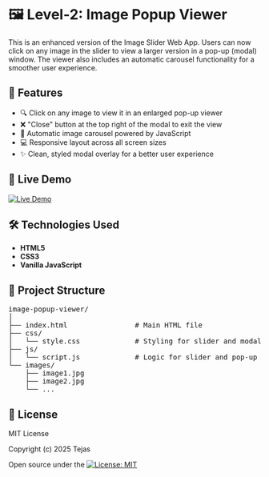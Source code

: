 # 🖼️ Level-2: Image Popup Viewer

This is an enhanced version of the Image Slider Web App. Users can now click on any image in the slider to view a larger version in a pop-up (modal) window. The viewer also includes an automatic carousel functionality for a smoother user experience.

## 🎯 Features

- 🔍 Click on any image to view it in an enlarged pop-up viewer  
- ❌ "Close" button at the top right of the modal to exit the view  
- 🔄 Automatic image carousel powered by JavaScript  
- 💻 Responsive layout across all screen sizes  
- ✨ Clean, styled modal overlay for a better user experience  

## 🚀 Live Demo

[![Live Demo](https://img.shields.io/badge/Live-Demo-green?style=for-the-badge&logo=vercel)](https://kira-image-carousel-level2.netlify.app/)

## 🛠️ Technologies Used

- **HTML5**
- **CSS3**
- **Vanilla JavaScript**

## 📁 Project Structure

<pre>
image-popup-viewer/
│
├── index.html                # Main HTML file
├── css/
│   └── style.css             # Styling for slider and modal
├── js/
│   └── script.js             # Logic for slider and pop-up
└── images/
    ├── image1.jpg
    ├── image2.jpg
    └── ...
</pre>

## 📄 License

MIT License

Copyright (c) 2025 Tejas

Open source under the [![License: MIT](https://img.shields.io/badge/License-MIT-yellow.svg)](LICENSE)
